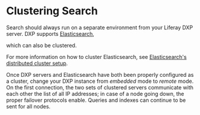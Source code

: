 # Clustering Search

Search should always run on a separate environment from your Liferay DXP server. DXP supports [Elasticsearch](https://help.liferay.com/hc/en-us/articles/360028711132-Installing-Elasticsearch), 

<!--Uncomment when Solr adapters is available. 
or 
Solr 
and either of those environments
-->

which can also be clustered.

For more information on how to cluster Elasticsearch, see [Elasticsearch's distributed cluster setup](https://www.elastic.co/guide/en/elasticsearch/guide/current/distributed-cluster.html).

Once DXP servers and Elasticsearch have both been properly configured as a cluster, change your DXP instance from *embedded* mode to *remote* mode. On the first connection, the two sets of clustered servers communicate with each other the list of all IP addresses; in case of a node going down, the proper failover protocols enable. Queries and indexes can continue to be sent for all nodes.

<!-- Uncomment when Solr adapter is available. 
For more information on how to cluster Solr, see 
[Apache Solr Cloud](https://cwiki.apache.org/confluence/display/solr/SolrCloud)
documentation. 

Once @product@ servers have been properly configured as a cluster, deploy the
Liferay Solr 5 Adapter on all nodes. (This app is available for download from
Liferay Marketplace
[here](https://web.liferay.com/marketplace/-/mp/application/78803899).) Create a
Solr Cloud (cluster) managed by _Apache Solr Zookeeper_. Connect the @product@
cluster to Zookeeper and finish the final configurations to connect the two
clusters.
-->
